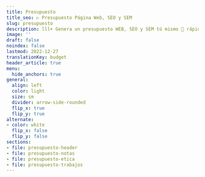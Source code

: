 ```yaml
---
title: Presupuesto
title_seo: ▷ Presupuesto Página Web, SEO y SEM
slug: presupuesto
description: lll➤ Genera un presupuesto WEB, SEO y SEM tú mismo 🐙 rápidamente según tus necesidades... ☝ ¡Hay descuentos al combinar servicios!
image: ''
draft: false
noindex: false
lastmod: 2022-12-27
translationKey: budget
header_article: true
menu:
  hide_anchors: true
general:
  align: left
  color: light
  size: sm
  divider: arrow-side-rounded
  flip_x: true
  flip_y: true
alternate:
- color: white
  flip_x: false
  flip_y: false
sections:
- file: presupuesto-header
- file: presupuesto-notas
- file: presupuesto-etica
- file: presupuesto-trabajos
---
```


